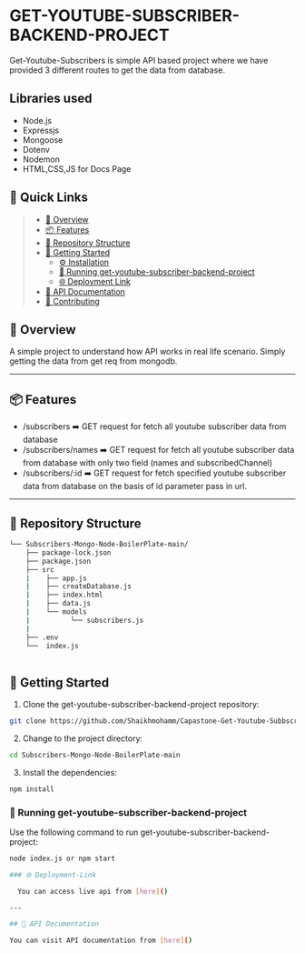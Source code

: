 # GET-YOUTUBE-SUBSCRIBER-BACKEND-PROJECT
Get-Youtube-Subscribers is simple API based project where we have provided 3 different routes to get the data from database.

## Libraries used
- Node.js
- Expressjs
- Mongoose
- Dotenv
- Nodemon
- HTML,CSS,JS for Docs Page


## 🔗 Quick Links

> - [📍 Overview](#-overview)
> - [📦 Features](#-features)
> - [📂 Repository Structure](#-repository-structure)
> - [🚀 Getting Started](#-getting-started)
>   - [⚙️ Installation](#️-installation)
>   - [🤖 Running get-youtube-subscriber-backend-project](#-running-get-youtube-subscriber-backend-project)
>   - [🌐 Deployment Link](#-deployment-link)
> - [📄 API Documentation](#-api-documentation)
> - [🤝 Contributing](#-contributing)


## 📍 Overview

A simple project to understand how API works in real life scenario.
Simply getting the data from get req from mongodb.

---

## 📦 Features

- /subscribers ➡️ GET request for fetch all youtube subscriber data from database
- /subscribers/names ➡️ GET request for fetch all youtube subscriber data from database with only two field (names and subscribedChannel)
- /subscribers/:id ➡️ GET request for fetch specified youtube subscriber data from database on the basis of id parameter pass in url.

---

## 📂 Repository Structure

```sh
└── Subscribers-Mongo-Node-BoilerPlate-main/
    ├── package-lock.json
    ├── package.json
    ├── src
    |    ├── app.js
    |    ├── createDatabase.js
    |    ├── index.html
    |    ├── data.js
    |    └── models
    |          └── subscribers.js
    |   
    ├── .env
    └──  index.js
    

```

## 🚀 Getting Started

1. Clone the get-youtube-subscriber-backend-project repository:

```sh
git clone https://github.com/Shaikhmohamm/Capastone-Get-Youtube-Subbscribers.git
```

2. Change to the project directory:

```sh
cd Subscribers-Mongo-Node-BoilerPlate-main
```

3. Install the dependencies:

```sh
npm install
```

### 🤖 Running get-youtube-subscriber-backend-project

Use the following command to run get-youtube-subscriber-backend-project:

```sh
node index.js or npm start

### 🌐 Deployment-Link

  You can access live api from [here]()

---

## 📄 API Documentation

You can visit API documentation from [here]()